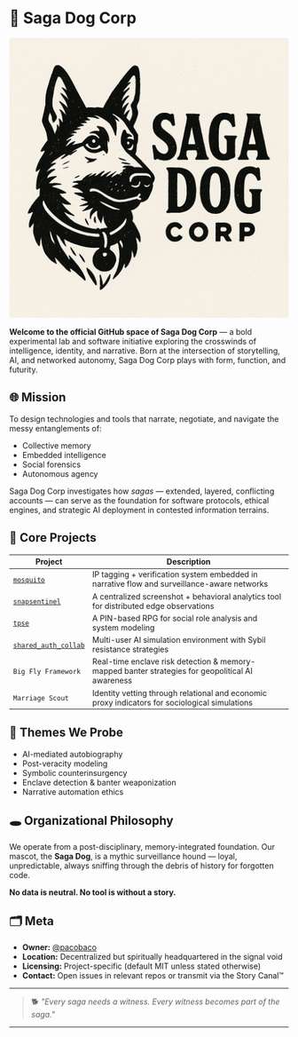 # 🐾 Saga Dog Corp
![Saga Dog Logo](sagadog.PNG)

**Welcome to the official GitHub space of Saga Dog Corp** — a bold experimental lab and software initiative exploring the crosswinds of intelligence, identity, and narrative. Born at the intersection of storytelling, AI, and networked autonomy, Saga Dog Corp plays with form, function, and futurity.

## 🌐 Mission

To design technologies and tools that narrate, negotiate, and navigate the messy entanglements of:
- Collective memory
- Embedded intelligence
- Social forensics
- Autonomous agency

Saga Dog Corp investigates how *sagas* — extended, layered, conflicting accounts — can serve as the foundation for software protocols, ethical engines, and strategic AI deployment in contested information terrains.

## 🧰 Core Projects

| Project | Description |
|--------|-------------|
| [`mosquito`](https://github.com/pacobaco/neuromart) | IP tagging + verification system embedded in narrative flow and surveillance-aware networks |
| [`snapsentinel`](https://github.com/pacobaco/snapsentinel) | A centralized screenshot + behavioral analytics tool for distributed edge observations |
| [`tpse`](https://github.com/pacobaco/tpse) | A PIN-based RPG for social role analysis and system modeling |
| [`shared_auth_collab`](https://github.com/pacobaco/shared_auth_collab) | Multi-user AI simulation environment with Sybil resistance strategies |
| `Big Fly Framework` | Real-time enclave risk detection & memory-mapped banter strategies for geopolitical AI awareness |
| `Marriage Scout` | Identity vetting through relational and economic proxy indicators for sociological simulations |

## 🧠 Themes We Probe

- AI-mediated autobiography
- Post-veracity modeling
- Symbolic counterinsurgency
- Enclave detection & banter weaponization
- Narrative automation ethics

## 🕳️ Organizational Philosophy

We operate from a post-disciplinary, memory-integrated foundation. Our mascot, the **Saga Dog**, is a mythic surveillance hound — loyal, unpredictable, always sniffing through the debris of history for forgotten code.

**No data is neutral. No tool is without a story.**

## 🗂️ Meta

- **Owner:** [@pacobaco](https://github.com/pacobaco)
- **Location:** Decentralized but spiritually headquartered in the signal void
- **Licensing:** Project-specific (default MIT unless stated otherwise)
- **Contact:** Open issues in relevant repos or transmit via the Story Canal™

---

> 🐕 *"Every saga needs a witness. Every witness becomes part of the saga."*

---
